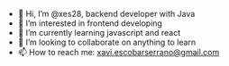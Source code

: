 - 👋 Hi, I’m @xes28, backend developer with Java
- 👀 I’m interested in frontend developing
- 🌱 I’m currently learning javascript and react
- 💞️ I’m looking to collaborate on anything to learn
- 📫 How to reach me: xavi.escobarserrano@gmail.com

<!---
xes28/xes28 is a ✨ special ✨ repository because its `README.md` (this file) appears on your GitHub profile.
You can click the Preview link to take a look at your changes.
--->
